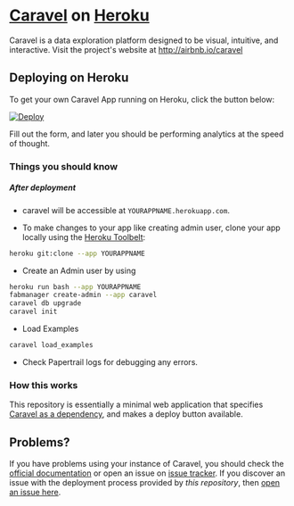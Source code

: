# [Caravel](https://github.com/airbnb/caravel) on [Heroku](http://heroku.com)

Caravel is a data exploration platform designed to be visual, intuitive, and interactive. Visit the project's website at <http://airbnb.io/caravel>

## Deploying on Heroku

To get your own Caravel App running on Heroku, click the button below:

[![Deploy](https://www.herokucdn.com/deploy/button.svg)](https://heroku.com/deploy?template=https://github.com/neevany/caravel-on-heroku)

Fill out the form, and later you should be performing analytics at the speed of thought.

### Things you should know
##### After deployment

- caravel will be accessible at `YOURAPPNAME.herokuapp.com`.

- To make changes to your app like creating admin user, clone your app locally using the [Heroku Toolbelt](https://toolbelt.heroku.com/):

```sh
heroku git:clone --app YOURAPPNAME
```
- Create an Admin user by using

```sh
heroku run bash --app YOURAPPNAME
fabmanager create-admin --app caravel
caravel db upgrade
caravel init
```

- Load Examples
```sh
caravel load_examples
```
- Check Papertrail logs for debugging any errors.

### How this works

This repository is essentially a minimal web application that specifies [Caravel as a dependency](https://github.com/airbnb/caravel), and makes a deploy button available.

## Problems?

If you have problems using your instance of Caravel, you should check the [official documentation](http://airbnb.io/caravel/installation) or open an issue on [issue tracker](https://github.com/airbnb/caravel/issues). If you discover an issue with the deployment process provided by *this repository*, then [open an issue here](https://github.com/neevany/caravel-on-heroku/issues).